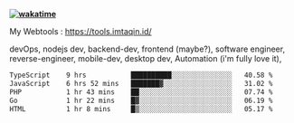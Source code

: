 **[![wakatime](https://wakatime.com/badge/user/87646243-158a-4241-a3cb-668e1fa2dbb8.svg)](https://wakatime.com/@87646243-158a-4241-a3cb-668e1fa2dbb8?style=plastic)**


My Webtools : https://tools.imtaqin.id/


devOps, nodejs dev, backend-dev, frontend (maybe?), software engineer, reverse-engineer, mobile-dev, desktop dev, Automation (i'm fully love it), 

<!--START_SECTION:waka-->

```txt
TypeScript    9 hrs           ██████████░░░░░░░░░░░░░░░   40.58 %
JavaScript    6 hrs 52 mins   ███████▓░░░░░░░░░░░░░░░░░   31.02 %
PHP           1 hr 43 mins    ██░░░░░░░░░░░░░░░░░░░░░░░   07.74 %
Go            1 hr 22 mins    █▓░░░░░░░░░░░░░░░░░░░░░░░   06.19 %
HTML          1 hr 8 mins     █▒░░░░░░░░░░░░░░░░░░░░░░░   05.17 %
```

<!--END_SECTION:waka-->
